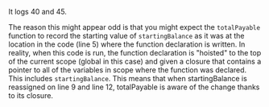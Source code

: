 It logs 40 and 45.

The reason this might appear odd is that you might expect the `totalPayable` function to record the starting value of `startingBalance` as it was at the location in the code (line 5) where the function declaration is written. In reality, when this code is run, the function declaration is "hoisted" to the top of the current scope (global in this case) and given a closure that contains a pointer to all of the variables in scope where the function was declared. This includes `startingBalance`. This means that when startingBalance is reassigned on line 9 and line 12, totalPayable is aware of the change thanks to its closure. 
